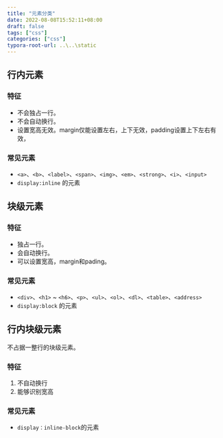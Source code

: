 ```yaml
---
title: "元素分类"
date: 2022-08-08T15:52:11+08:00
draft: false
tags: ["css"]
categories: ["css"]
typora-root-url: ..\..\static
---
```


## 行内元素

### 特征

- 不会独占一行。
- 不会自动换行。
- 设置宽高无效。margin仅能设置左右，上下无效，padding设置上下左右有效，

### 常见元素

- `<a>`、`<b>`、`<label>`、`<span>`、`<img>`、`<em>`、`<strong>`、`<i>`、`<input>`
- `display:inline` 的元素

## 块级元素

### 特征

- 独占一行。
- 会自动换行。
- 可以设置宽高，margin和pading。

### 常见元素

- `<div>`、`<h1>` ~ `<h6>`、`<p>`、`<ul>`、`<ol>`、`<dl>`、`<table>`、`<address>`
- `display:block` 的元素

## 行内块级元素

不占据一整行的块级元素。

### 特征

1. 不自动换行
2. 能够识别宽高

### 常见元素

-  `display：inline-block`的元素



